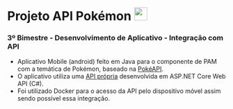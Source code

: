 # Projeto API Pokémon <img height="30em" src="http://pa1.narvii.com/6332/7c6747057319d532c720fe79d1a440b2982150a1_00.gif">
### 3º Bimestre - Desenvolvimento de Aplicativo - Integração com API
- Aplicativo Mobile (android) feito em Java para o componente de PAM com a temática de Pokémon, baseado na [PokéAPI](https://pokeapi.co/docs/v2#pokemon).
- O aplicativo utiliza uma [API própria](https://github.com/PaoDeFamilia/PamWebAPI) desenvolvida em ASP.NET Core Web API (C#).
- Foi utilizado Docker para o acesso da API pelo dispositivo móvel assim sendo possível essa integração.
<br>

